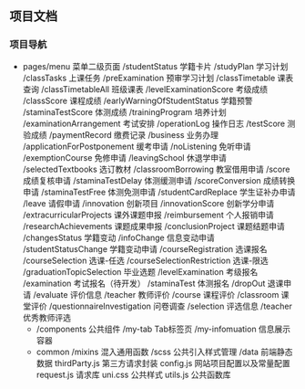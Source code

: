 ## 项目文档
### 项目导航 
  - pages/menu  菜单二级页面
		 /studentStatus 学籍卡片
		 /studyPlan 学习计划
		 /classTasks 上课任务
		 /preExamination 预审学习计划
		 /classTimetable 课表查询
		 /classTimetableAll 班级课表
		 /levelExaminationScore 考级成绩
		 /classScore 课程成绩
		 /earlyWarningOfStudentStatus 学籍预警
		 /staminaTestScore 体测成绩
		 /trainingProgram 培养计划
		 /examinationArrangement 考试安排
		 /operationLog 操作日志
		 /testScore 测验成绩
		 /paymentRecord 缴费记录
		 /business 业务办理
			/applicationForPostponement 缓考申请
			/noListening 免听申请
			/exemptionCourse 免修申请
			/leavingSchool 休退学申请
			/selectedTextbooks 选订教材
			/classroomBorrowing 教室借用申请
			/score 成绩复核申请
			/staminaTestDelay 体测缓测申请
			/scoreConversion 成绩转换申请
			/staminaTestFree 体测免测申请
			/studentCardReplace 学生证补办申请
			/leave 请假申请
		 /innovation 创新项目
			/innovationScore 创新学分申请
			/extracurricularProjects 课外课题申报
			/reimbursement 个人报销申请
			/researchAchievements 课题成果申报
			/conclusionProject 课题结题申请
		 /changesStatus 学籍变动
			/infoChange 信息变动申请
			/studentStatusChange 学籍变动申请
		 /courseRegistration 选课报名
		    /courseSelection 选课-任选
			/courseSelectionRestriction 选课-限选
			/graduationTopicSelection 毕业选题
			/levelExamination 考级报名
			/examination 考试报名（待开发）
			/staminaTest 体测报名
			/dropOut 退课申请
		 /evaluate 评价信息
			/teacher 教师评价
			/course  课程评价
			/classroom 课堂评价
			/questionnaireInvestigation 问卷调查
		/selection 评选信息
			/teacher 优秀教师评选	
	- /components 公共组件
		/my-tab Tab标签页
		/my-infomuation 信息展示容器
	- common 
	    /mixins 混入通用函数
		/scss 公共引入样式管理
		/data 前端静态数据
		thirdParty.js 第三方请求封装
		config.js 网站项目配置以及常量配置
		request.js 请求库
		uni.css 公共样式
		utils.js 公共函数库
		
### 